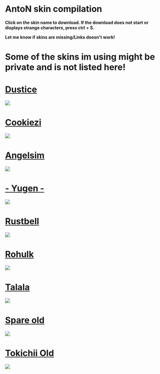 # AntoN skin compilation


**Click on the skin name to download. If the download does not start or displays strange characters, press ctrl + S.**

**Let me know if skins are missing/Links doesn't work!**

# Some of the skins im using might be private and is not listed here!

# [Dustice](http://puu.sh/oprzc/ff8881a7d0.osk)
![](https://osu.ppy.sh/ss/6409645)

# [Cookiezi](http://puu.sh/rVsKR/bded092b73.osk)
![](https://osu.ppy.sh/ss/6409748)

# [Angelsim](http://puu.sh/qhQlT/3a8d739cff.zip)
![](https://osu.ppy.sh/ss/6409784)

# [- Yugen -](http://puu.sh/m55Vu.osk)
![](http://puu.sh/rVt5o/007b0db20a.png)

# [Rustbell](https://puu.sh/qtUWV/0e1adfd55f.osk)
![](https://osu.ppy.sh/ss/6409810)

# [Rohulk](https://puu.sh/qtUWV/0e1adfd55f.osk)
![](https://puu.sh/rnpu5/711bb63a98.osk)

# [Talala](http://puu.sh/lQWyE/c486d3e040.osk)
![](https://osu.ppy.sh/ss/4839059)

# [Spare old](http://puu.sh/o20I5/cf981e2c06.osk)
![](https://osu.ppy.sh/ss/4839854)

# [Tokichii Old](http://puu.sh/n7M3Q/6249fe3d80.osk)
![](https://osu.ppy.sh/ss/4533649)






